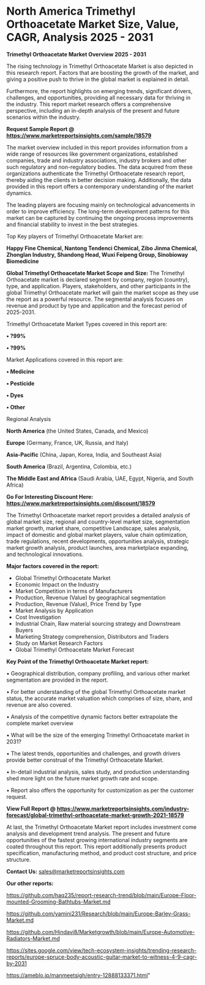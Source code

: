 # North America Trimethyl Orthoacetate Market Size, Value, CAGR, Analysis 2025 - 2031

<Strong> Trimethyl Orthoacetate Market Overview 2025 - 2031</strong>

The rising technology in Trimethyl Orthoacetate Market is also depicted in this research report. Factors that are boosting the growth of the market, and giving a positive push to thrive in the global market is explained in detail.

Furthermore, the report highlights on emerging trends, significant drivers, challenges, and opportunities, providing all necessary data for thriving in the industry. This report market research offers a comprehensive perspective, including an in-depth analysis of the present and future scenarios within the industry.

<strong>Request Sample Report @ <a href=https://www.marketreportsinsights.com/sample/18579>https://www.marketreportsinsights.com/sample/18579</a></strong>

The market overview included in this report provides information from a wide range of resources like government organizations, established companies, trade and industry associations, industry brokers and other such regulatory and non-regulatory bodies. The data acquired from these organizations authenticate the Trimethyl Orthoacetate research report, thereby aiding the clients in better decision making. Additionally, the data provided in this report offers a contemporary understanding of the market dynamics.

The leading players are focusing mainly on technological advancements in order to improve efficiency. The long-term development patterns for this market can be captured by continuing the ongoing process improvements and financial stability to invest in the best strategies.

Top Key players of Trimethyl Orthoacetate Market are:

<strong>Happy Fine Chemical, Nantong Tendenci Chemical, Zibo Jinma Chemical, Zhonglan Industry, Shandong Head, Wuxi Feipeng Group, Sinobioway Biomedicine</strong>

<strong><b>Global Trimethyl Orthoacetate Market Scope and Size:</b></strong>
The Trimethyl Orthoacetate market is declared segment by company, region (country), type, and application. Players, stakeholders, and other participants in the global Trimethyl Orthoacetate market will gain the market scope as they use the report as a powerful resource. The segmental analysis focuses on revenue and product by type and application and the forecast period of 2025-2031.

Trimethyl Orthoacetate Market Types covered in this report are:

<strong>• ?99%

• ?99%</strong>

Market Applications covered in this report are:

<strong>• Medicine

• Pesticide

• Dyes

• Other</strong> 

Regional Analysis

<strong>North America</strong> (the United States, Canada, and Mexico)

<strong>Europe</strong> (Germany, France, UK, Russia, and Italy)

<strong>Asia-Pacific</strong> (China, Japan, Korea, India, and Southeast Asia)

<strong>South America</strong> (Brazil, Argentina, Colombia, etc.)

<strong>The Middle East and Africa</strong> (Saudi Arabia, UAE, Egypt, Nigeria, and South Africa)

<strong>Go For Interesting Discount Here: <a href=https://www.marketreportsinsights.com/discount/18579>https://www.marketreportsinsights.com/discount/18579</a></strong>

The Trimethyl Orthoacetate market report provides a detailed analysis of global market size, regional and country-level market size, segmentation market growth, market share, competitive Landscape, sales analysis, impact of domestic and global market players, value chain optimization, trade regulations, recent developments, opportunities analysis, strategic market growth analysis, product launches, area marketplace expanding, and technological innovations.

<strong><b>Major factors covered in the report:</b></strong>
<ul>
  <li>Global Trimethyl Orthoacetate Market </li>
  <li>Economic Impact on the Industry</li>
  <li>Market Competition in terms of Manufacturers</li>
  <li>Production, Revenue (Value) by geographical segmentation</li>
  <li>Production, Revenue (Value), Price Trend by Type</li>
  <li>Market Analysis by Application</li>
  <li>Cost Investigation</li>
  <li>Industrial Chain, Raw material sourcing strategy and Downstream Buyers</li>
  <li>Marketing Strategy comprehension, Distributors and Traders</li>
  <li>Study on Market Research Factors</li>
  <li>Global Trimethyl Orthoacetate Market Forecast</li>
</ul>

<strong><b>Key Point of the Trimethyl Orthoacetate Market report:</b></strong>

• Geographical distribution, company profiling, and various other market segmentation are provided in the report.

• For better understanding of the global Trimethyl Orthoacetate market status, the accurate market valuation which comprises of size, share, and revenue are also covered.

• Analysis of the competitive dynamic factors better extrapolate the complete market overview

• What will be the size of the emerging Trimethyl Orthoacetate market in 2031?

• The latest trends, opportunities and challenges, and growth drivers provide better construal of the Trimethyl Orthoacetate Market.

• In-detail industrial analysis, sales study, and production understanding shed more light on the future market growth rate and scope.

• Report also offers the opportunity for customization as per the customer request.

<strong><b>View Full Report @ <a href=https://www.marketreportsinsights.com/industry-forecast/global-trimethyl-orthoacetate-market-growth-2021-18579>https://www.marketreportsinsights.com/industry-forecast/global-trimethyl-orthoacetate-market-growth-2021-18579</a></b></strong>


At last, the Trimethyl Orthoacetate Market report includes investment come analysis and development trend analysis. The present and future opportunities of the fastest growing international industry segments are coated throughout this report. This report additionally presents product specification, manufacturing method, and product cost structure, and price structure.

<strong>Contact Us:</strong>
sales@marketreportsinsights.com

<strong>Our other reports:</strong>

<a href=https://github.com/haq235/report-research-trend/blob/main/Europe-Floor-mounted-Grooming-Bathtubs-Market.md>https://github.com/haq235/report-research-trend/blob/main/Europe-Floor-mounted-Grooming-Bathtubs-Market.md</a>

<a href=https://github.com/yamini231/Research/blob/main/Europe-Barley-Grass-Market.md>https://github.com/yamini231/Research/blob/main/Europe-Barley-Grass-Market.md</a>

<a href=https://github.com/Hindavi8/Marketgrowth/blob/main/Europe-Automotive-Radiators-Market.md>https://github.com/Hindavi8/Marketgrowth/blob/main/Europe-Automotive-Radiators-Market.md</a>

<a href=https://sites.google.com/view/tech-ecosystem-insights/trending-research-reports/europe-spruce-body-acoustic-guitar-market-to-witness-4-9-cagr-by-2031>https://sites.google.com/view/tech-ecosystem-insights/trending-research-reports/europe-spruce-body-acoustic-guitar-market-to-witness-4-9-cagr-by-2031</a>

<a href=https://ameblo.jp/manmeetsigh/entry-12888133371.html>https://ameblo.jp/manmeetsigh/entry-12888133371.html</a>"
